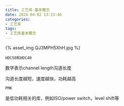 ```yaml
---
title: 工艺库-基本概念
date: 2024-04-02 13:13:46
categories:
- 工艺库
tags:
- 工艺库基本概念
---
```




{% asset_img QJ3MPH5XhH.jpg %}



`HDC50和HDC40`

数字表示channel length沟道长度

沟道长度越短，速度越快，功耗越高



`PMK`

是低功耗相关的库，例如ISO/power switch，level shift等
